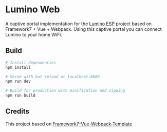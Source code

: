 # Lumino Web

A captive portal implementation for the [Lumino ESP](https://github.com/anisimovsergey/lumino-esp) project based on Framework7 + Vue + Webpack. Using this captive portal you can connect Lumino to your home WiFi.

## Build

``` bash
# Install dependencies
npm install

# Serve with hot reload at localhost:8080
npm run dev

# Build for production with minification and zipping
npm run build
```

## Credits
This project based on [Framework7-Vue-Webpack-Template](https://github.com/nolimits4web/Framework7-Vue-Webpack-Template)
